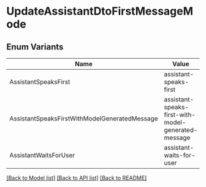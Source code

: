 # UpdateAssistantDtoFirstMessageMode

## Enum Variants

| Name | Value |
|---- | -----|
| AssistantSpeaksFirst | assistant-speaks-first |
| AssistantSpeaksFirstWithModelGeneratedMessage | assistant-speaks-first-with-model-generated-message |
| AssistantWaitsForUser | assistant-waits-for-user |


[[Back to Model list]](../README.md#documentation-for-models) [[Back to API list]](../README.md#documentation-for-api-endpoints) [[Back to README]](../README.md)


